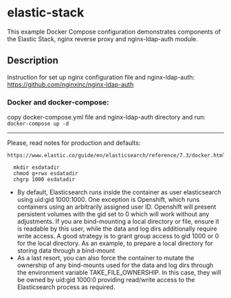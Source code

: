 # elastic-stack
This example Docker Compose configuration demonstrates components of the Elastic Stack, nginx reverse proxy and nginx-ldap-auth module.
## Description
Instruction for set up nginx configuration file and nginx-ldap-auth:
      https://github.com/nginxinc/nginx-ldap-auth
### Docker and docker-compose:
copy docker-compose.yml file and nginx-ldap-auth directory and run: 
`docker-compose up -d`
***
Please, read notes for production and defaults:

    https://www.elastic.co/guide/en/elasticsearch/reference/7.3/docker.html#_notes_for_production_use_and_defaults
    
      mkdir esdatadir
      chmod g+rwx esdatadir
      chgrp 1000 esdatadir
* By default, Elasticsearch runs inside the container as user elasticsearch using uid:gid 1000:1000.
One exception is Openshift, which runs containers using an arbitrarily assigned user ID. Openshift will present persistent volumes with the gid set to 0 which will work without any adjustments.
If you are bind-mounting a local directory or file, ensure it is readable by this user, while the data and log dirs additionally require write access. A good strategy is to grant group access to gid 1000 or 0 for the local directory. As an example, to prepare a local directory for storing data through a bind-mount
* As a last resort, you can also force the container to mutate the ownership of any bind-mounts used for the data and log dirs through the environment variable TAKE_FILE_OWNERSHIP. In this case, they will be owned by uid:gid 1000:0 providing read/write access to the Elasticsearch process as required.
